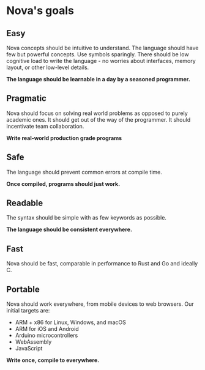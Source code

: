 # Nova's goals

## Easy

Nova concepts should be intuitive to understand. The language should have few but powerful concepts. Use symbols sparingly. There should be low cognitive load to write the language - no worries about interfaces, memory layout, or other low-level details.

**The language should be learnable in a day by a seasoned programmer.**

## Pragmatic

Nova should focus on solving real world problems as opposed to purely academic ones. It should get out of the way of the programmer. It should incentivate team collaboration.

**Write real-world production grade programs**

## Safe

The language should prevent common errors at compile time.

**Once compiled, programs should just work.**

## Readable

The syntax should be simple with as few keywords as possible.

**The language should be consistent everywhere.**

## Fast

Nova should be fast, comparable in performance to Rust and Go and ideally C.

## Portable

Nova should work everywhere, from mobile devices to web browsers. Our initial targets are:

* ARM + x86 for Linux, Windows, and macOS
* ARM for iOS and Android
* Arduino microcontrollers
* WebAssembly
* JavaScript

**Write once, compile to everywhere.**
